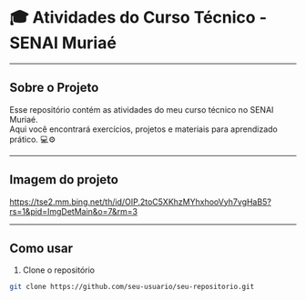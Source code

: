 # 🎓 Atividades do Curso Técnico - SENAI Muriaé



---

## Sobre o Projeto

Esse repositório contém as atividades do meu curso técnico no SENAI Muriaé.  
Aqui você encontrará exercícios, projetos e materiais para aprendizado prático. 💻⚙️

---

## Imagem do projeto

https://tse2.mm.bing.net/th/id/OIP.2toC5XKhzMYhxhooVyh7vgHaB5?rs=1&pid=ImgDetMain&o=7&rm=3

---

## Como usar

1. Clone o repositório  
```bash
git clone https://github.com/seu-usuario/seu-repositorio.git

